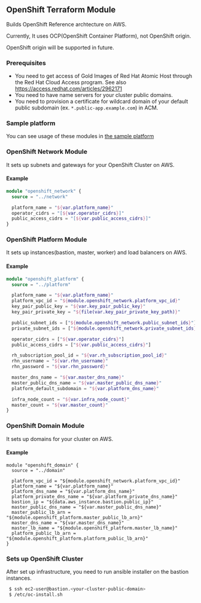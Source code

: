 ## OpenShift Terraform Module

Builds OpenShift Reference archtecture on AWS.

Currently, It uses OCP(OpenShift Container Platform), not OpenShift origin.

OpenShift origin will be supported in future.

### Prerequisites

* You need to get access of Gold Images of Red Hat Atomic Host through the Red Hat Cloud Access program. See also https://access.redhat.com/articles/2962171
* You need to have name servers for your cluster public domains.
* You need to provision a certificate for wildcard domain of your default public subdomain (ex. `*.public-app.example.com`) in ACM.

### Sample platform

You can see usage of these modules in [the sample platform](/sample-cluster-ocp/)

### OpenShift Network Module

It sets up subnets and gateways for your OpenShift Cluster on AWS.

#### Example

```terraform
module "openshift_network" {
  source = "../network"

  platform_name = "${var.platform_name}"
  operator_cidrs = "[${var.operator_cidrs}]"
  public_access_cidrs = "[${var.public_access_cidrs}]"
}
```

### OpenShift Platform Module

It sets up instances(bastion, master, worker) and load balancers on AWS.

#### Example

```terraform
module "openshift_platform" {
  source = "../platform"

  platform_name = "${var.platform_name}"
  platform_vpc_id = "${module.openshift_network.platform_vpc_id}"
  key_pair_public_key = "${var.key_pair_public_key}"
  key_pair_private_key = "${file(var.key_pair_private_key_path)}"

  public_subnet_ids = ["${module.openshift_network.public_subnet_ids}"]
  private_subnet_ids = ["${module.openshift_network.private_subnet_ids}"]

  operator_cidrs = ["${var.operator_cidrs}"]
  public_access_cidrs = ["${var.public_access_cidrs}"]

  rh_subscription_pool_id = "${var.rh_subscription_pool_id}"
  rhn_username = "${var.rhn_username}"
  rhn_password = "${var.rhn_password}"

  master_dns_name = "${var.master_dns_name}"
  master_public_dns_name = "${var.master_public_dns_name}"
  platform_default_subdomain = "${var.platform_dns_name}"

  infra_node_count = "${var.infra_node_count}"
  master_count = "${var.master_count}"
}
```

### OpenShift Domain Module

It sets up domains for your cluster on AWS.

#### Example

```
module "openshift_domain" {
  source = "../domain"

  platform_vpc_id = "${module.openshift_network.platform_vpc_id}"
  platform_name = "${var.platform_name}"
  platform_dns_name = "${var.platform_dns_name}"
  platform_private_dns_name = "${var.platform_private_dns_name}"
  bastion_ip = "${data.aws_instance.bastion.public_ip}"
  master_public_dns_name = "${var.master_public_dns_name}"
  master_public_lb_arn = "${module.openshift_platform.master_public_lb_arn}"
  master_dns_name = "${var.master_dns_name}"
  master_lb_name = "${module.openshift_platform.master_lb_name}"
  platform_public_lb_arn = "${module.openshift_platform.platform_public_lb_arn}"
}
```

### Sets up OpenShift Cluster

After set up infrastructure, you need to run ansible installer on the bastion instances.

```bash
 $ ssh ec2-user@bastion.<your-cluster-public-domain>
 $ /etc/oc-install.sh
```
